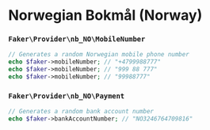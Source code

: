 # Norwegian Bokmål (Norway)

### `Faker\Provider\nb_NO\MobileNumber`

```php
// Generates a random Norwegian mobile phone number
echo $faker->mobileNumber; // "+4799988777"
echo $faker->mobileNumber; // "999 88 777"
echo $faker->mobileNumber; // "99988777"
```

### `Faker\Provider\nb_NO\Payment`

```php
// Generates a random bank account number
echo $faker->bankAccountNumber; // "NO3246764709816"
```
